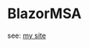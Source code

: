 # BlazorMSA
see: [my site](https://bitofvg.wordpress.com/2021/01/12/blazormsa-part-5-appsettings-launchsettings/)
